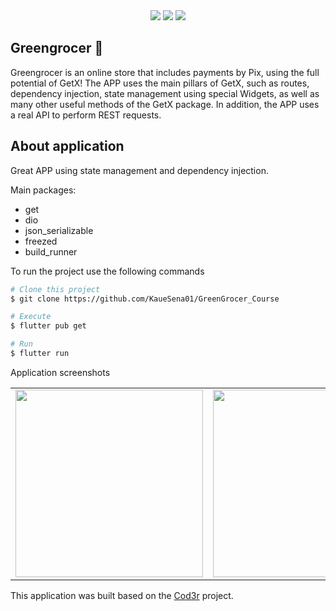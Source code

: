 <div align="center" display="flex">
<img src="https://github.com/KaueSena01/Make_Your_Burguer/blob/master/assets/logo.png"/>
<img src="https://github.com/KaueSena01/Make_Your_Burguer/blob/master/assets/logo.png"/>
<img src="https://github.com/KaueSena01/Make_Your_Burguer/blob/master/assets/logo.png"/>
</div>

## Greengrocer 🥑 

Greengrocer is an online store that includes payments by Pix, using the full potential of GetX! The APP uses the main pillars of GetX, such as routes, dependency injection, state management using special Widgets, as well as many other useful methods of the GetX package. In addition, the APP uses a real API to perform REST requests.

## About application

Great APP using state management and dependency injection.

Main packages: 
* get
* dio
* json_serializable
* freezed
* build_runner

To run the project use the following commands
```bash
# Clone this project
$ git clone https://github.com/KaueSena01/GreenGrocer_Course

# Execute
$ flutter pub get

# Run
$ flutter run
```
Application screenshots
<div style="text-align: center"><table><tr>
   <td style="text-align: center">
    <img width="300" alt="" src="https://github.com/KaueSena01/GreenGrocer_Course/blob/master/banners/Screenshot_20220910-082551.jpg">
  </td>
  <td style="text-align: center">
    <img width="300" alt="" src="https://github.com/KaueSena01/GreenGrocer_Course/blob/master/banners/Screenshot_20220910-084424.jpg">
  </td>
</tr>
</table></div>

This application was built based on the [Cod3r](https://www.youtube.com/watch?v=LeRjIY4n2Vk) project.

